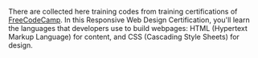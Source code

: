 There are collected here training codes from training certifications of [FreeCodeCamp](https://freecodecamp.org/).
In this Responsive Web Design Certification, you'll learn the languages that developers use to build webpages: HTML (Hypertext Markup Language) for content, and CSS (Cascading Style Sheets) for design.
